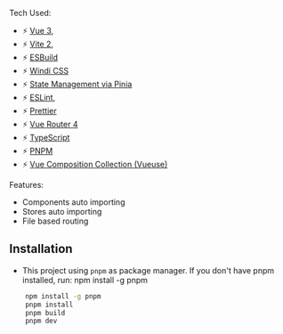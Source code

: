 Tech Used:
- ⚡️ [Vue 3](https://github.com/vuejs/vue-next),
- ⚡️ [Vite 2](https://github.com/vitejs/vite),
- ⚡️ [ESBuild](https://github.com/evanw/esbuild)
- ⚡️ [Windi CSS](https://windicss.org/)
- ⚡️ [State Management via Pinia](https://pinia.esm.dev/)
- ⚡️ [ESLint](https://eslint.org/),
- ⚡️ [Prettier](https://prettier.io)
- ⚡️ [Vue Router 4](https://router.vuejs.org/guide/)
- ⚡️ [TypeScript](https://www.typescriptlang.org/)
- ⚡️ [PNPM](https://pnpm.io/motivation)
- ⚡️ [Vue Composition Collection (Vueuse)](https://vueuse.org/)

Features:
- Components auto importing
- Stores auto importing
- File based routing

## Installation
* This project using `pnpm` as package manager.
If you don't have pnpm installed,
    run: npm install -g pnpm

```bash
    npm install -g pnpm
    pnpm install
    pnpm build
    pnpm dev
```
